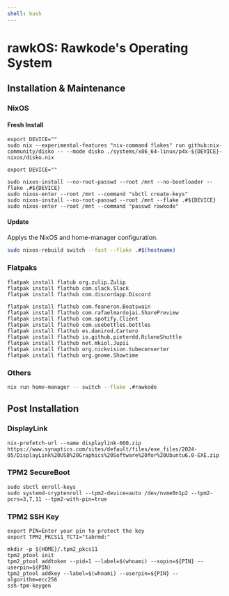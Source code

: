```yaml
---
shell: bash
---
```


# rawkOS: Rawkode's Operating System

## Installation & Maintenance

### NixOS

#### Fresh Install

```shell '{"name": "fresh-install-partition"}'
export DEVICE=""
sudo nix --experimental-features "nix-command flakes" run github:nix-community/disko -- --mode disko ./systems/x86_64-linux/p4x-${DEVICE}-nixos/disko.nix
```

```shell '{"name": "fresh-install-install"}'
export DEVICE=""

sudo nixos-install --no-root-passwd --root /mnt --no-bootloader --flake .#${DEVICE}
sudo nixos-enter --root /mnt --command "sbctl create-keys"
sudo nixos-install --no-root-passwd --root /mnt --flake .#${DEVICE}
sudo nixos-enter --root /mnt --command "passwd rawkode"
```

#### Update

Applys the NixOS and home-manager configuration.

```sh {"name":"rebuild"}
sudo nixos-rebuild switch --fast --flake .#$(hostname)
```

### Flatpaks

```shell {name=install-flatpaks}
flatpak install flatub org.zulip.Zulip
flatpak install flathub com.slack.Slack
flatpak install flathub com.discordapp.Discord

flatpak install flathub com.feaneron.Boatswain
flatpak install flathub com.rafaelmardojai.SharePreview
flatpak install flathub com.spotify.Client
flatpak install flathub com.usebottles.bottles
flatpak install flathub es.danirod.Cartero
flatpak install flathub io.github.pieterdd.RcloneShuttle
flatpak install flathub net.mkiol.Jupii
flatpak install flathub org.nickvision.tubeconverter
flatpak install flathub org.gnome.Showtime
```

### Others

```sh {"name":"home"}
nix run home-manager -- switch --flake .#rawkode
```

## Post Installation

### DisplayLink

```shell {name=displaylink-prefetch}
nix-prefetch-url --name displaylink-600.zip https://www.synaptics.com/sites/default/files/exe_files/2024-05/DisplayLink%20USB%20Graphics%20Software%20for%20Ubuntu6.0-EXE.zip
```

### TPM2 SecureBoot

```shell {name=tpm-secure-boot}
sudo sbctl enroll-keys
sudo systemd-cryptenroll --tpm2-device=auto /dev/nvme0n1p2 --tpm2-pcrs=3,7,11 --tpm2-with-pin=true
```

### TPM2 SSH Key

```shell {name=ssh-key}
export PIN=Enter your pin to protect the key
export TPM2_PKCS11_TCTI="tabrmd:"

mkdir -p ${HOME}/.tpm2_pkcs11
tpm2_ptool init
tpm2_ptool addtoken --pid=1 --label=$(whoami) --sopin=${PIN} --userpin=${PIN}
tpm2_ptool addkey --label=$(whoami) --userpin=${PIN} --algorithm=ecc256
ssh-tpm-keygen
```
